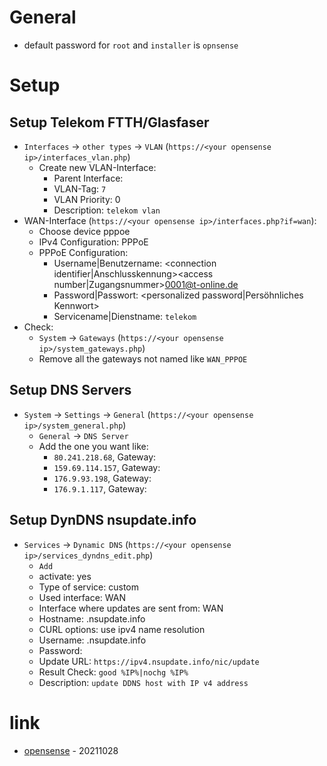 # General

* default password for `root` and `installer` is `opnsense`

# Setup

## Setup Telekom FTTH/Glasfaser

* `Interfaces` -> `other types` -> `VLAN` (`https://<your opensense ip>/interfaces_vlan.php`)
    * Create new VLAN-Interface:
        * Parent Interface: <wan interface>
        * VLAN-Tag: `7`
        * VLAN Priority: 0
        * Description: `telekom vlan`
* WAN-Interface (`https://<your opensense ip>/interfaces.php?if=wan`):
    * Choose device pppoe
    * IPv4 Configuration: PPPoE
    * PPPoE Configuration:
        * Username|Benutzername: <connection identifier|Anschlusskennung><access number|Zugangsnummer>0001@t-online.de
        * Password|Passwort: <personalized password|Persöhnliches Kennwort>
        * Servicename|Dienstname: `telekom`
* Check:
    * `System` -> `Gateways` (`https://<your opensense ip>/system_gateways.php`)
    * Remove all the gateways not named like `WAN_PPPOE`

## Setup DNS Servers

* `System` -> `Settings` -> `General` (`https://<your opensense ip>/system_general.php`)
    * `General` -> `DNS Server`
    * Add the one you want like:
        * `80.241.218.68`, Gateway: <your WAN>
        * `159.69.114.157`, Gateway: <your WAN>
        * `176.9.93.198`, Gateway: <your WAN>
        * `176.9.1.117`, Gateway: <your WAN>

## Setup DynDNS nsupdate.info

* `Services` -> `Dynamic DNS` (`https://<your opensense ip>/services_dyndns_edit.php`)
    * `Add`
    * activate: yes
    * Type of service: custom
    * Used interface: WAN
    * Interface where updates are sent from: WAN
    * Hostname: <your name>.nsupdate.info
    * CURL options: use ipv4 name resolution
    * Username: <your name>.nsupdate.info
    * Password: <password>
    * Update URL: `https://ipv4.nsupdate.info/nic/update`
    * Result Check: `good %IP%|nochg %IP%`
    * Description: `update DDNS host with IP v4 address`

# link

* [opensense](http://opnsense.org/) - 20211028
